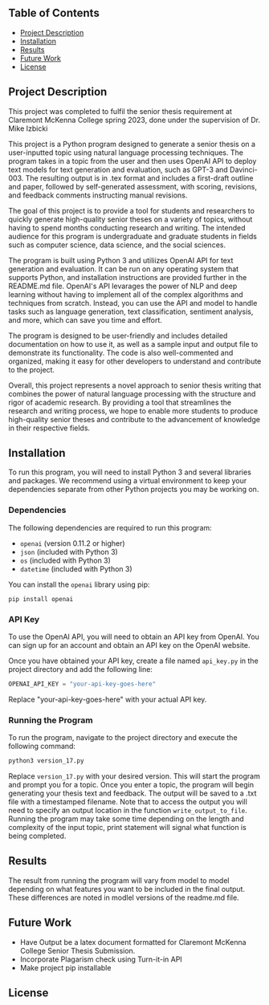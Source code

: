 
## Table of Contents

- [Project Description](#Project_Description)
- [Installation](#Installation)
- [Results](#Results)
- [Future Work](#future_work)
- [License](#license)




## Project Description <a name="Project_Description"></a>
This project was completed to fulfil the senior thesis requirement at Claremont McKenna College spring 2023, done under the supervision of Dr. Mike Izbicki

This project is a Python program designed to generate a senior thesis on a user-inputted topic using natural language processing techniques. The program takes in a topic from the user and then uses OpenAI API to deploy text models for text generation and evaluation, such as GPT-3 and Davinci-003. The resulting output is in .tex format and includes a first-draft outline and paper, followed by self-generated assessment, with scoring, revisions, and feedback comments instructing manual revisions.

The goal of this project is to provide a tool for students and researchers to quickly generate high-quality senior theses on a variety of topics, without having to spend months conducting research and writing. The intended audience for this program is undergraduate and graduate students in fields such as computer science, data science, and the social sciences.


The program is built using Python 3 and utiliizes OpenAI API for text generation and evaluation. It can be run on any operating system that supports Python, and installation instructions are provided further in the README.md file. OpenAI's API levarages the power of NLP and deep learning without having to implement all of the complex algorithms and techniques from scratch. Instead, you can use the API and model to handle tasks such as language generation, text classification, sentiment analysis, and more, which can save you time and effort.


The program is designed to be user-friendly and includes detailed documentation on how to use it, as well as a sample input and output file to demonstrate its functionality. The code is also well-commented and organized, making it easy for other developers to understand and contribute to the project.

Overall, this project represents a novel approach to senior thesis writing that combines the power of natural language processing with the structure and rigor of academic research. By providing a tool that streamlines the research and writing process, we hope to enable more students to produce high-quality senior theses and contribute to the advancement of knowledge in their respective fields.



## Installation <a name="Installation"></a>

To run this program, you will need to install Python 3 and several libraries and packages. We recommend using a virtual environment to keep your dependencies separate from other Python projects you may be working on.

### Dependencies

The following dependencies are required to run this program:

- `openai` (version 0.11.2 or higher)
- `json` (included with Python 3)
- `os` (included with Python 3)
- `datetime` (included with Python 3)

You can install the `openai` library using pip:

`pip install openai`



### API Key

To use the OpenAI API, you will need to obtain an API key from OpenAI. You can sign up for an account and obtain an API key on the OpenAI website.

Once you have obtained your API key, create a file named `api_key.py` in the project directory and add the following line:

```python
OPENAI_API_KEY = "your-api-key-goes-here" 
```

Replace "your-api-key-goes-here" with your actual API key.

### Running the Program

To run the program, navigate to the project directory and execute the following command:

```bash 
python3 version_17.py
```
Replace `version_17.py` with your desired version. This will start the program and prompt you for a topic. Once you enter a topic, the program will begin generating your thesis text and feedback. The output will be saved to a .txt file with a timestamped filename. Note that to access the output you will need to specify an output location in the function `write_output_to_file`. Running the program may take some time depending on the length and complexity of the input topic, print statement will signal what function is being completed.


## Results <a name="Results"></a>
The result from running the program will vary from model to model depending on what features you want to be included in the final output. These differences are noted in modlel versions of the readme.md file. 



## Future Work  <a name="future_work"></a>
- Have Output be a latex document formatted for Claremont McKenna College Senior Thesis Submission. 
- Incorporate Plagarism check using Turn-it-in API 
- Make project pip installable



## License
